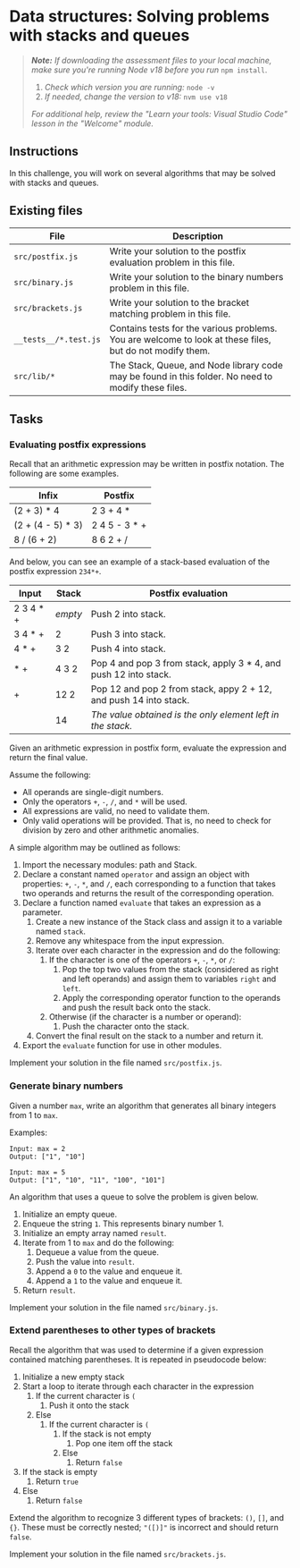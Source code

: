 # Data structures: Solving problems with stacks and queues

> _**Note:** If downloading the assessment files to your local machine, make sure you're running Node v18 before you run_ `npm install`.
> 
> 1. _Check which version you are running:_ `node -v`
> 2. _If needed, change the version to v18:_ `nvm use v18`
> 
> _For additional help, review the "Learn your tools: Visual Studio Code" lesson in the "Welcome" module._

## Instructions

In this challenge, you will work on several algorithms that may be solved with stacks and queues.

## Existing files

|**File**|**Description**|
|---|---|
|`src/postfix.js`|Write your solution to the postfix evaluation problem in this file.|
|`src/binary.js`|Write your solution to the binary numbers problem in this file.|
|`src/brackets.js`|Write your solution to the bracket matching problem in this file.|
|`__tests__/*.test.js`|Contains tests for the various problems. You are welcome to look at these files, but do not modify them.|
|`src/lib/*`|The Stack, Queue, and Node library code may be found in this folder. No need to modify these files.|

## Tasks

### Evaluating postfix expressions

Recall that an arithmetic expression may be written in postfix notation. The following are some examples.

|Infix|Postfix|
|---|---|
|(2 + 3) * 4|2 3 + 4 *|
|(2 + (4 - 5) * 3)|2 4 5 - 3 * +|
|8 / (6 + 2)|8 6 2 + /|

And below, you can see an example of a stack-based evaluation of the postfix expression `234*+`.

|Input|Stack|Postfix evaluation|
|---|---|---|
|2 3 4 * +|_empty_|Push 2 into stack.|
|3 4 * +|2|Push 3 into stack.|
|4 * +|3 2|Push 4 into stack.|
|* +|4 3 2|Pop 4 and pop 3 from stack, apply 3 * 4, and push 12 into stack.|
|+|12 2|Pop 12 and pop 2 from stack, appy 2 + 12, and push 14 into stack.|
||14|_The value obtained is the only element left in the stack._|

Given an arithmetic expression in postfix form, evaluate the expression and return the final value.

Assume the following:

- All operands are single-digit numbers.
- Only the operators `+`, `-`, `/`, and `*` will be used.
- All expressions are valid, no need to validate them.
- Only valid operations will be provided. That is, no need to check for division by zero and other arithmetic anomalies.

A simple algorithm may be outlined as follows:

1. Import the necessary modules: path and Stack.
2. Declare a constant named `operator` and assign an object with properties: `+`, `-`, `*`, and `/`, each corresponding to a function that takes two operands and returns the result of the corresponding operation.
3. Declare a function named `evaluate` that takes an expression as a parameter.
    1. Create a new instance of the Stack class and assign it to a variable named `stack`.
    2. Remove any whitespace from the input expression.
    3. Iterate over each character in the expression and do the following:
        1. If the character is one of the operators `+`, `-`, `*`, or `/`:
            1. Pop the top two values from the stack (considered as right and left operands) and assign them to variables `right` and `left`.
            2. Apply the corresponding operator function to the operands and push the result back onto the stack.
        2. Otherwise (if the character is a number or operand):
            1. Push the character onto the stack.
    4. Convert the final result on the stack to a number and return it.
4. Export the `evaluate` function for use in other modules.

Implement your solution in the file named `src/postfix.js`.

### Generate binary numbers

Given a number `max`, write an algorithm that generates all binary integers from 1 to `max`.

Examples:

```
Input: max = 2
Output: ["1", "10"]

Input: max = 5
Output: ["1", "10", "11", "100", "101"]
```

An algorithm that uses a queue to solve the problem is given below.

1. Initialize an empty queue.
2. Enqueue the string `1`. This represents binary number 1.
3. Initialize an empty array named `result`.
4. Iterate from 1 to `max` and do the following:
    1. Dequeue a value from the queue.
    2. Push the value into `result`.
    3. Append a `0` to the value and enqueue it.
    4. Append a `1` to the value and enqueue it.
5. Return `result`.

Implement your solution in the file named `src/binary.js`.

### Extend parentheses to other types of brackets

Recall the algorithm that was used to determine if a given expression contained matching parentheses. It is repeated in pseudocode below:

1. Initialize a new empty stack
2. Start a loop to iterate through each character in the expression
    1. If the current character is `(`
        1. Push it onto the stack
    2. Else
        1. If the current character is `(`
            1. If the stack is not empty
                1. Pop one item off the stack
            2. Else
                1. Return `false`
3. If the stack is empty
    1. Return `true`
4. Else
    1. Return `false`

Extend the algorithm to recognize 3 different types of brackets: `()`, `[]`, and `{}`. These must be correctly nested; `"([)]"` is incorrect and should return `false`.

Implement your solution in the file named `src/brackets.js`.